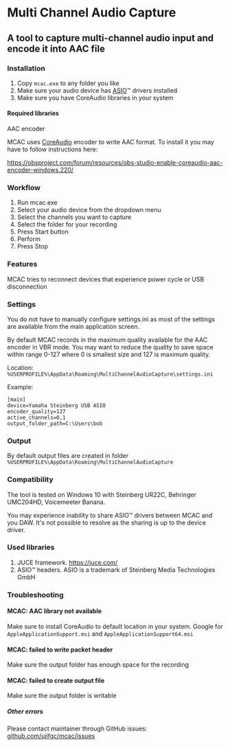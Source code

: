 ﻿# Multi Channel Audio Capture

## A tool to capture multi-channel audio input and encode it into AAC file

### Installation

1) Copy `mcac.exe` to any folder you like
2) Make sure your audio device has [ASIO](https://en.wikipedia.org/wiki/Audio_Stream_Input/Output)™ drivers installed
3) Make sure you have CoreAudio libraries in your system

#### Required libraries

AAC encoder

MCAC uses [CoreAudio](https://en.wikipedia.org/wiki/Core_Audio) encoder to write AAC format.
To install it you may have to follow instructions here:

https://obsproject.com/forum/resources/obs-studio-enable-coreaudio-aac-encoder-windows.220/

### Workflow

1) Run mcac.exe
2) Select your audio device from the dropdown menu
3) Select the channels you want to capture
4) Select the folder for your recording
5) Press Start button
6) Perform
7) Press Stop

### Features

MCAC tries to reconnect devices that experience power cycle or USB disconnection

### Settings

You do not have to manually configure settings.ini as most of the settings are
available from the main application screen.

By default MCAC records in the maximum quality available for the AAC encoder in VBR mode.
You may want to reduce the quality to save space within range 0-127 where
0 is smallest size and 127 is maximum quality.

Location: `%USERPROFILE%\AppData\Roaming\MultiChannelAudioCapture\settings.ini`

Example:

```
[main]
device=Yamaha Steinberg USB ASIO
encoder_quality=127
active_channels=0,1
output_folder_path=C:\Users\bob
```

### Output

By default output files are created in folder 
`%USERPROFILE%\AppData\Roaming\MultiChannelAudioCapture`

### Compatibility

The tool is tested on Windows 10 with Steinberg UR22C, Behringer UMC204HD, Voicemeeter Banana.

You may experience inability to share ASIO™ drivers between MCAC and you DAW. It's not
possible to resolve as the sharing is up to the device driver.

### Used libraries

1) JUCE framework. https://juce.com/
2) ASIO™ headers. ASIO is a trademark of Steinberg Media Technologies GmbH

### Troubleshooting

#### MCAC: AAC library not available

Make sure to install CoreAudio to default location in your system. Google for `AppleApplicationSupport.msi` and `AppleApplicationSupport64.msi`

#### MCAC: failed to write packet header

Make sure the output folder has enough space for the recording

#### MCAC: failed to create output file

Make sure the output folder is writable

##### Other errors

Please contact maintainer through GitHub issues: [github.com/ujifgc/mcac/issues](https://github.com/ujifgc/mcac/issues)
